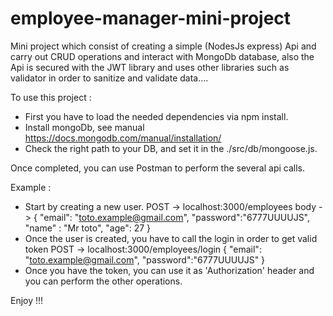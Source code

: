 # employee-manager-mini-project
Mini project which consist of creating a simple (NodesJs express) Api and carry out CRUD operations and interact with MongoDb database, also the Api is secured with the JWT library and uses other libraries such as validator in order to sanitize and validate data....

To use this project :
- First you have to load the needed dependencies via npm install.
- Install mongoDb, see manual https://docs.mongodb.com/manual/installation/
- Check the right path to your DB, and set it in the ./src/db/mongoose.js.

Once completed, you can use Postman to perform the several api calls.

Example : 

- Start by creating a new user.
POST -> localhost:3000/employees
body -> 
{
	"email": "toto.example@gmail.com",
	"password":"6777UUUUJS",
	"name" : "Mr toto",
	"age": 27
}
- Once the user is created, you have to call the login in order to get valid token
POST -> localhost:3000/employees/login
{
  "email": "toto.example@gmail.com",
	"password":"6777UUUUJS"
}
- Once you have the token, you can use it as 'Authorization' header and you can perform the other operations.

Enjoy !!!
